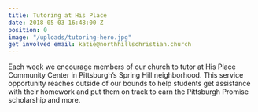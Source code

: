 ```yaml
---
title: Tutoring at His Place
date: 2018-05-03 16:48:00 Z
position: 0
image: "/uploads/tutoring-hero.jpg"
get involved email: katie@northhillschristian.church
---
```


Each week we encourage members of our church to tutor at His Place Community Center in Pittsburgh’s Spring Hill neighborhood. This service opportunity reaches outside of our bounds to help students get assistance with their homework and put them on track to earn the Pittsburgh Promise scholarship and more.